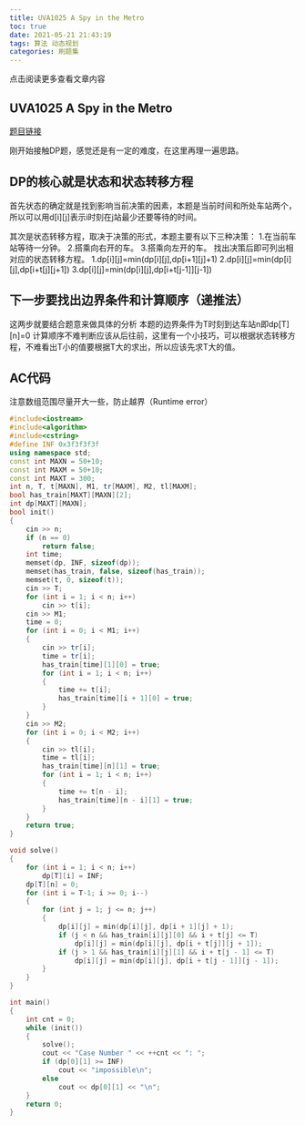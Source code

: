 ```yaml
---
title: UVA1025 A Spy in the Metro
toc: true
date: 2021-05-21 21:43:19
tags: 算法 动态规划
categories: 刷题集
---
```


​​点击阅读更多查看文章内容<!--more-->

## UVA1025 A Spy in the Metro
[题目链接](https://vjudge.net/problem/UVA-1025)

刚开始接触DP题，感觉还是有一定的难度，在这里再理一遍思路。

## DP的核心就是状态和状态转移方程

首先状态的确定就是找到影响当前决策的因素，本题是当前时间和所处车站两个，所以可以用d[i][j]表示i时刻在j站最少还要等待的时间。

其次是状态转移方程，取决于决策的形式，本题主要有以下三种决策：
1.在当前车站等待一分钟。
2.搭乘向右开的车。
3.搭乘向左开的车。
找出决策后即可列出相对应的状态转移方程。
1.dp[i][j]=min(dp[i][j],dp[i+1][j]+1)
2.dp[i][j]=min(dp[i][j],dp[i+t[j][j+1])
3.dp[i][j]=min(dp[i][j],dp[i+t[j-1]][j-1])

## 下一步要找出边界条件和计算顺序（递推法）
这两步就要结合题意来做具体的分析
本题的边界条件为T时刻到达车站n即dp[T][n]=0
计算顺序不难判断应该从后往前，这里有一个小技巧，可以根据状态转移方程，不难看出T小的值要根据T大的求出，所以应该先求T大的值。

## AC代码
注意数组范围尽量开大一些，防止越界（Runtime error）

```cpp
#include<iostream>
#include<algorithm>
#include<cstring>
#define INF 0x3f3f3f3f
using namespace std;
const int MAXN = 50+10;
const int MAXM = 50+10;
const int MAXT = 300;
int n, T, t[MAXN], M1, tr[MAXM], M2, tl[MAXM];
bool has_train[MAXT][MAXN][2];
int dp[MAXT][MAXN];
bool init()
{
	cin >> n;
	if (n == 0)
		return false;
	int time;
	memset(dp, INF, sizeof(dp));
	memset(has_train, false, sizeof(has_train));
	memset(t, 0, sizeof(t));
	cin >> T;
	for (int i = 1; i < n; i++)
		cin >> t[i];
	cin >> M1;
	time = 0;
	for (int i = 0; i < M1; i++)
	{
		cin >> tr[i];
		time = tr[i];
		has_train[time][1][0] = true;
		for (int i = 1; i < n; i++)
		{
			time += t[i];
			has_train[time][i + 1][0] = true;
		}
	}
	cin >> M2;
	for (int i = 0; i < M2; i++)
	{
		cin >> tl[i];
		time = tl[i];
		has_train[time][n][1] = true;
		for (int i = 1; i < n; i++)
		{
			time += t[n - i];
			has_train[time][n - i][1] = true;
		}
	}
	return true;
}

void solve()
{
	for (int i = 1; i < n; i++)
		dp[T][i] = INF;
	dp[T][n] = 0;
	for (int i = T-1; i >= 0; i--)
	{
		for (int j = 1; j <= n; j++)
		{
			dp[i][j] = min(dp[i][j], dp[i + 1][j] + 1);
			if (j < n && has_train[i][j][0] && i + t[j] <= T)
				dp[i][j] = min(dp[i][j], dp[i + t[j]][j + 1]);
			if (j > 1 && has_train[i][j][1] && i + t[j - 1] <= T)
				dp[i][j] = min(dp[i][j], dp[i + t[j - 1]][j - 1]);
		}
	}
}

int main()
{
	int cnt = 0;
	while (init())
	{
		solve();
		cout << "Case Number " << ++cnt << ": ";
		if (dp[0][1] >= INF)
			cout << "impossible\n";
		else
			cout << dp[0][1] << "\n";
	}
	return 0;
}

